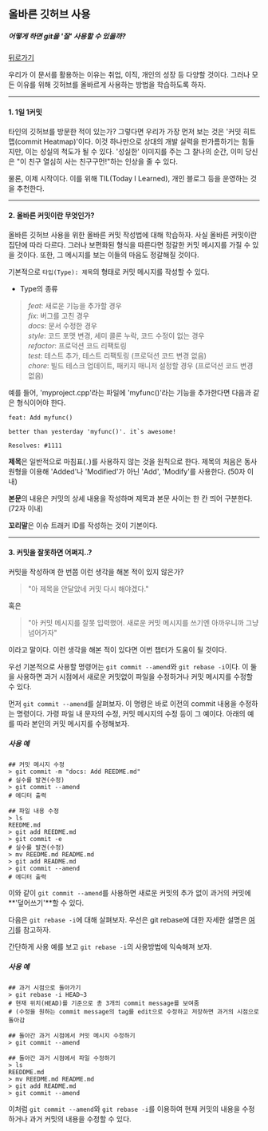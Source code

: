 ## 올바른 깃허브 사용

##### 어떻게 하면 git을 '잘' 사용할 수 있을까?  

[뒤로가기](/git/README.md)

우리가 이 문서를 활용하는 이유는 취업, 이직, 개인의 성장 등 다양할 것이다. 그러나 모든 이유를 위해 깃허브를 올바르게 사용하는 방법을 학습하도록 하자.

---

#### 1. 1일 1커밋

타인의 깃허브를 방문한 적이 있는가? 그렇다면 우리가 가장 먼저 보는 것은 '커밋 히트맵(commit Heatmap)'이다. 이것 하나만으로 상대의 개발 실력을 판가름하기는 힘들지만, 이는 성실의 척도가 될 수 있다. '성실한' 이미지를 주는 그 찰나의 순간, 이미 당신은 "이 친구 열심히 사는 친구구먼!"하는 인상을 줄 수 있다.

물론, 이제 시작이다. 이를 위해 TIL(Today I Learned), 개인 블로그 등을 운영하는 것을 추천한다.

---

#### 2. 올바른 커밋이란 무엇인가?

올바른 깃허브 사용을 위한 올바른 커밋 작성법에 대해 학습하자. 사실 올바른 커밋이란 집단에 따라 다르다. 그러나 보편화된 형식을 따른다면 정갈한 커밋 메시지를 가질 수 있을 것이다. 또한, 그 메시지를 보는 이들의 마음도 정갈해질 것이다.

기본적으로 `타입(Type): 제목`의 형태로 커밋 메시지를 작성할 수 있다.

* Type의 종류

> *feat*: 새로운 기능을 추가할 경우  
> *fix*: 버그를 고친 경우  
> *docs*: 문서 수정한 경우  
> *style*: 코드 포맷 변경, 세미 콜론 누락, 코드 수정이 없는 경우  
> *refactor*: 프로덕션 코드 리팩토링  
> *test*: 테스트 추가, 테스트 리팩토링 (프로덕션 코드 변경 없음)  
> *chore*: 빌드 테스크 업데이트, 패키지 매니저 설정할 경우 (프로덕션 코드 변경 없음)  

예를 들어, 'myproject.cpp'라는 파일에 'myfunc()'라는 기능을 추가한다면 다음과 같은 형식이어야 한다.  

```
feat: Add myfunc()

better than yesterday 'myfunc()'. it`s awesome!

Resolves: #1111
```

**제목**은 일반적으로 마침표(`.`)를 사용하지 않는 것을 원칙으로 한다. 제목의 처음은 동사 원형을 이용해 'Added'나 'Modified'가 아닌 'Add', 'Modify'를 사용한다. (50자 이내)

**본문**의 내용은 커밋의 상세 내용을 작성하며 제목과 본문 사이는 한 칸 띄어 구분한다. (72자 이내)

**꼬리말**은 이슈 트래커 ID를 작성하는 것이 기본이다.

---

#### 3. 커밋을 잘못하면 어쩌지..?

커밋을 작성하며 한 번쯤 이런 생각을 해본 적이 있지 않은가?

> "아 제목을 안달았네 커밋 다시 해야겠다."

혹은

> "아 커밋 메시지를 잘못 입력했어. 새로운 커밋 메시지를 쓰기엔 아까우니까 그냥 넘어가자"

이라고 말이다. 이런 생각을 해본 적이 있다면 이번 챕터가 도움이 될 것이다.

우선 기본적으로 사용할 명령어는 `git commit --amend`와 `git rebase -i`이다. 이 둘을 사용하면 과거 시점에서 새로운 커밋없이 파일을 수정하거나 커밋 메시지를 수정할 수 있다.

먼저 `git commit --amend`를 살펴보자. 이 명령은 바로 이전의 commit 내용을 수정하는 명령이다. 가령 파일 내 문자의 수정, 커밋 메시지의 수정 등이 그 예이다. 아래의 예를 따라 본인의 커밋 메시지를 수정해보자.

##### 사용 예

```
## 커밋 메시지 수정
> git commit -m "docs: Add REEDME.md"
# 실수를 발견(수정)
> git commit --amend
# 에디터 출력

## 파일 내용 수정
> ls
REEDME.md
> git add REEDME.md
> git commit -e
# 실수를 발견(수정)
> mv REEDME.md README.md
> git add README.md
> git commit --amend
# 에디터 출력
```

이와 같이 `git commit --amend`를 사용하면 새로운 커밋의 추가 없이 과거의 커밋에 **'덮어쓰기'**할 수 있다.

다음은 `git rebase -i`에 대해 살펴보자. 우선은 git rebase에 대한 자세한 설명은 [여기][git rebase]를 참고하자.

간단하게 사용 예를 보고 `git rebase -i`의 사용방법에 익숙해져 보자.

##### 사용 예

```
## 과거 시점으로 돌아가기
> git rebase -i HEAD~3
# 현재 위치(HEAD)를 기준으로 총 3개의 commit message를 보여줌
# (수정을 원하는 commit message의 tag를 edit으로 수정하고 저장하면 과거의 시점으로 돌아감

## 돌아간 과거 시점에서 커밋 메시지 수정하기
> git commit --amend

## 돌아간 과거 시점에서 파일 수정하기
> ls
REEDDME.md
> mv REEDME.md README.md
> git add README.md
> git commit --amend
```

이처럼 `git commit --amend`와 `git rebase -i`를 이용하여 현재 커밋의 내용을 수정하거나 과거 커밋의 내용을 수정할 수 있다.

[git rebase]: https://git-scm.com/book/ko/v1/Git-%EB%B8%8C%EB%9E%9C%EC%B9%98-Rebase%ED%95%98%EA%B8%B0

